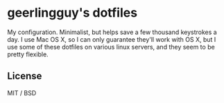 # geerlingguy's dotfiles

My configuration. Minimalist, but helps save a few thousand keystrokes a day. I use Mac OS X, so I can only guarantee they'll work with OS X, but I use some of these dotfiles on various linux servers, and they seem to be pretty flexible.

## License

MIT / BSD

